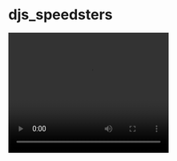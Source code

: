 # djs_speedsters

<video width="320" height="240" controls>
  <source src="djs_speedsters.mp4" type="video/mp4">
  Your browser does not support the video tag.
</video>
